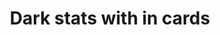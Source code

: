 ---
title: Dark stats with in cards
category: Marketing
paid: true
isActive: true
ltr: {"preview":"function App() {\n\n    const stats = [\n        {\n            data: \"35K\",\n            title: \"Customers\"\n        },\n        {\n            data: \"40+\",\n            title: \"Countries\"\n        },\n        {\n            data: \"30M+\",\n            title: \"Total revenue\"\n        },\n    ]\n\n    return (\n        <section className=\"py-28 bg-gray-900\">\n            <div className=\"max-w-screen-xl mx-auto px-4 md:px-8\">\n                <div className=\"max-w-2xl mx-auto text-center\">\n                    <h3 className=\"text-white text-3xl font-semibold sm:text-4xl\">\n                        Our customers are always happy\n                    </h3>\n                    <p className=\"mt-3 text-gray-300\">\n                        Lorem ipsum dolor sit amet, consectetur adipiscing elit. Morbi venenatis sollicitudin quam ut tincidunt.\n                    </p>\n                </div>\n                <div className=\"mt-12\">\n                    <ul className=\"flex flex-col gap-4 items-center justify-center sm:flex-row\">\n                        {\n                            stats.map((item, idx) => (\n                                <li key={idx} className=\"w-full text-center bg-gray-800 px-12 py-4 rounded-lg sm:w-auto\">\n                                    <h4 className=\"text-4xl text-white font-semibold\">{item.data}</h4>\n                                    <p className=\"mt-3 text-gray-400 font-medium\">{item.title}</p>\n                                </li>\n                            ))\n                        }\n                    </ul>\n                </div>\n            </div>\n        </section>\n    )\n}","react":{"jsxCss":[],"jsxTail":[{"code":"export default () => {\n\n    const stats = [\n        {\n            data: \"35K\",\n            title: \"Customers\"\n        },\n        {\n            data: \"40+\",\n            title: \"Countries\"\n        },\n        {\n            data: \"30M+\",\n            title: \"Total revenue\"\n        },\n    ]\n\n    return (\n        <section className=\"py-28 bg-gray-900\">\n            <div className=\"max-w-screen-xl mx-auto px-4 md:px-8\">\n                <div className=\"max-w-2xl mx-auto text-center\">\n                    <h3 className=\"text-white text-3xl font-semibold sm:text-4xl\">\n                        Our customers are always happy\n                    </h3>\n                    <p className=\"mt-3 text-gray-300\">\n                        Lorem ipsum dolor sit amet, consectetur adipiscing elit. Morbi venenatis sollicitudin quam ut tincidunt.\n                    </p>\n                </div>\n                <div className=\"mt-12\">\n                    <ul className=\"flex flex-col gap-4 items-center justify-center sm:flex-row\">\n                        {\n                            stats.map((item, idx) => (\n                                <li key={idx} className=\"w-full text-center bg-gray-800 px-12 py-4 rounded-lg sm:w-auto\">\n                                    <h4 className=\"text-4xl text-white font-semibold\">{item.data}</h4>\n                                    <p className=\"mt-3 text-gray-400 font-medium\">{item.title}</p>\n                                </li>\n                            ))\n                        }\n                    </ul>\n                </div>\n            </div>\n        </section>\n    )\n}","label":"App.jsx"}]},"vue":{"vueTail":[],"vueCss":[]}}
rtl: {"react":{"jsxTail":[{"code":"export default () => {\n\n    const stats = [\n        {\n            data: \"35K\",\n            title: \"العملاء\"\n        },\n        {\n            data: \"40+\",\n            title: \"البلدان\"\n        },\n        {\n            data: \"30M+\",\n            title: \"إجمالي الإيرادات\"\n        },\n    ]\n\n    return (\n        <section className=\"py-28 bg-gray-900\">\n            <div className=\"max-w-screen-xl mx-auto px-4 md:px-8\">\n                <div className=\"max-w-2xl mx-auto text-center\">\n                    <h3 className=\"text-white text-3xl font-semibold sm:text-4xl\">\n                        عملاؤنا سعداء دائمًا\n                    </h3>\n                    <p className=\"mt-3 text-gray-300\">\n                        هذا النص هو مثال لنص يمكن أن يستبدل في نفس المساحة، لقد تم توليد هذا النص من مولد النص العربى.\n                    </p>\n                </div>\n                <div className=\"mt-12\">\n                    <ul className=\"flex flex-col gap-4 items-center justify-center sm:flex-row\">\n                        {\n                            stats.map((item, idx) => (\n                                <li key={idx} className=\"w-full text-center bg-gray-800 px-12 py-4 rounded-lg sm:w-auto\">\n                                    <h4 className=\"text-4xl text-white font-semibold\">{item.data}</h4>\n                                    <p className=\"mt-3 text-gray-400 font-medium\">{item.title}</p>\n                                </li>\n                            ))\n                        }\n                    </ul>\n                </div>\n            </div>\n        </section>\n    )\n}","label":"App.jsx"}],"jsxCss":[]},"preview":"function App() {\n\n    const stats = [\n        {\n            data: \"35K\",\n            title: \"العملاء\"\n        },\n        {\n            data: \"40+\",\n            title: \"البلدان\"\n        },\n        {\n            data: \"30M+\",\n            title: \"إجمالي الإيرادات\"\n        },\n    ]\n\n    return (\n        <section className=\"py-28 bg-gray-900\">\n            <div className=\"max-w-screen-xl mx-auto px-4 md:px-8\">\n                <div className=\"max-w-2xl mx-auto text-center\">\n                    <h3 className=\"text-white text-3xl font-semibold sm:text-4xl\">\n                        عملاؤنا سعداء دائمًا\n                    </h3>\n                    <p className=\"mt-3 text-gray-300\">\n                        هذا النص هو مثال لنص يمكن أن يستبدل في نفس المساحة، لقد تم توليد هذا النص من مولد النص العربى.\n                    </p>\n                </div>\n                <div className=\"mt-12\">\n                    <ul className=\"flex flex-col gap-4 items-center justify-center sm:flex-row\">\n                        {\n                            stats.map((item, idx) => (\n                                <li key={idx} className=\"w-full text-center bg-gray-800 px-12 py-4 rounded-lg sm:w-auto\">\n                                    <h4 className=\"text-4xl text-white font-semibold\">{item.data}</h4>\n                                    <p className=\"mt-3 text-gray-400 font-medium\">{item.title}</p>\n                                </li>\n                            ))\n                        }\n                    </ul>\n                </div>\n            </div>\n        </section>\n    )\n}","vue":{"vueTail":[],"vueCss":[]}}
slug: /stats
id: aa96f248-688f-43f8-9f58-146359b8ee6f
created_at: 1671316909685
---